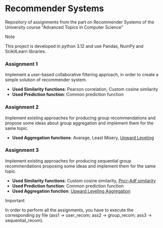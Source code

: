 # Recommender Systems
Repository of assignments from the part on Recommender Systems of the University course "Advanced Topics in Computer Science"

> [!NOTE]
> This project is developed in python 3.12 and use Pandas, NumPy and ScikitLearn libraries.

### Assignment 1
Implement a user-based collaborative filtering approach, in order to create a simple solution of recommender system. <br />
- **Used Similarity functions**: Pearson correlation, Custom cosine similarity <br />
- **Used Prediction function**: Common prediction function <br />

### Assignment 2
Implement existing approaches for producing group recommendations and propose some ideas about group aggregation and implement them for the same topic.
- **Used Aggregation functions**: Avarage, Least Misery, [Upward Leveling](https://www.sciencedirect.com/science/article/pii/S0957417417307108?fr=RR-2&ref=pdf_download&rr=86dae1893b7a77ff) <br />

### Assignment 3
Implement existing approaches for producing sequential group recommendations proposing some ideas and implement them for the same topic.
- **Used Similarity functions**: Custom cosine similarity, [Pncr-Adf similarity](https://www.researchgate.net/publication/335988033_A_new_Similarity_Measure_for_Collaborative_Filtering_based_Recommender_Systems#full-text) <br />
- **Used Prediction function**: Common prediction function <br />
- **Used Aggregation function**: [Upward Leveling Aggregation](https://www.sciencedirect.com/science/article/pii/S0957417417307108?fr=RR-2&ref=pdf_download&rr=86dae1893b7a77ff) <br />

> [!IMPORTANT]
> In order to perform all the assignments, you have to execute the corresponding py file (ass1 -> user_recom; ass2 -> group_recom; ass3 -> sequential_recom).
